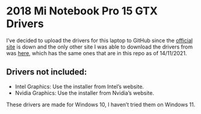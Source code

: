 # 2018 Mi Notebook Pro 15 GTX Drivers

I’ve decided to upload the drivers for this laptop to GitHub since the [official site](https://www.mi.com/service/bijiben/drivers/15-game-gtx) is down and the only other site I was able to download the drivers from was [here](https://c.mi.com/thread-2167073-1-0.html), which has the same ones that are in this repo as of 14/11/2021.

## Drivers not included:
- Intel Graphics: Use the installer from Intel’s website.
- Nvidia Graphics: Use the installer from Nvidia’s website.

These drivers are made for Windows 10, I haven’t tried them on Windows 11.
